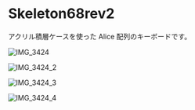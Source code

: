# Skeleton68rev2

アクリル積層ケースを使った Alice 配列のキーボードです。

![IMG_3424](https://user-images.githubusercontent.com/90203406/216958773-0653d7bc-d89c-4506-99f1-0bd3700899c5.jpg)

![IMG_3424_2](https://user-images.githubusercontent.com/90203406/216958850-84c6d477-156e-4ae9-9b17-0234d1d77a97.jpg)

![IMG_3424_3](https://user-images.githubusercontent.com/90203406/216958897-f9488973-bd96-4cee-8c21-a48bebc87d18.jpg)

![IMG_3424_4](https://user-images.githubusercontent.com/90203406/216958930-71b5cc37-1860-4851-8142-c5f1423f8512.jpg)
